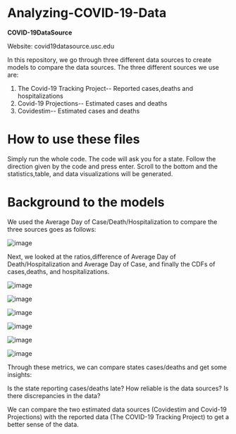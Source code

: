 # Analyzing-COVID-19-Data
**COVID-19DataSource**

Website: covid19datasource.usc.edu


In this repository, we go through three different data sources to create models to compare the data sources. The three different sources we use are:
1. The Covid-19 Tracking Project-- Reported cases,deaths and hospitalizations
2. Covid-19 Projections-- Estimated cases and deaths
3. Covidestim-- Estimated cases and deaths

# **How to use these files**
Simply run the whole code. The code will ask you for a state. Follow the direction given by the code and press enter. Scroll to the bottom and the statistics,table, and data visualizations will be generated.

# **Background to the models**
We used the Average Day of Case/Death/Hospitalization to compare the three sources goes as follows:

![image](https://user-images.githubusercontent.com/71193439/111359284-b44fa400-8661-11eb-8934-461406c8f640.png)


Next, we looked at the ratios,difference of Average Day of Death/Hospitalization and Average Day of Case, and finally the CDFs of cases,deaths, and hospitalizations. 

![image](https://user-images.githubusercontent.com/71193439/111257178-102e1480-85f1-11eb-9ded-e60e726577a4.png)

![image](https://user-images.githubusercontent.com/71193439/111257219-1de39a00-85f1-11eb-974d-20db45c259cf.png)

![image](https://user-images.githubusercontent.com/71193439/111257450-8b8fc600-85f1-11eb-92b0-da0193b7f8c3.png)

![image](https://user-images.githubusercontent.com/71193439/111257530-ad894880-85f1-11eb-9e23-c0f7858f00f4.png)

![image](https://user-images.githubusercontent.com/71193439/111257562-bed25500-85f1-11eb-910e-81fedb0bfc21.png)

![image](https://user-images.githubusercontent.com/71193439/111257633-dc072380-85f1-11eb-9be3-7b12234ff7fa.png)

Through these metrics, we can compare states cases/deaths and get some insights:

Is the state reporting cases/deaths late?
How reliable is the data sources?
Is there discrepancies in the data?

We can compare the two estimated data sources (Covidestim and Covid-19 Projections) with the reported data (The COVID-19 Tracking Project) to get a better sense of the data. 
